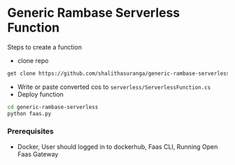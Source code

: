 # Generic Rambase Serverless Function

Steps to create a function

- clone repo 
```bash
get clone https://github.com/shalithasuranga/generic-rambase-serverless.git
```

- Write or paste converted cos to `serverless/ServerlessFunction.cs`
- Deploy function

```bash
cd generic-rambase-serverless
python faas.py
```


### Prerequisites 

- Docker, User should logged in to dockerhub, Faas CLI, Running Open Faas Gateway
